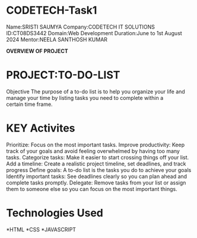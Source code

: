 # CODETECH-Task1
Name:SRISTI SAUMYA
Company:CODETECH IT SOLUTIONS
ID:CT08DS3442
Domain:Web Development
Duration:June to 1st August 2024
Mentor:NEELA SANTHOSH KUMAR

**OVERVIEW OF PROJECT**
# PROJECT:TO-DO-LIST
Objective
The purpose of a to-do list is to help you organize your life and manage your time by listing tasks you need to complete within a certain time frame.
# KEY Activites
Prioritize: Focus on the most important tasks.
Improve productivity: Keep track of your goals and avoid feeling overwhelmed by having too many tasks.
Categorize tasks: Make it easier to start crossing things off your list.
Add a timeline: Create a realistic project timeline, set deadlines, and track progress
Define goals: A to-do list is the tasks you do to achieve your goals
Identify important tasks: See deadlines clearly so you can plan ahead and complete tasks promptly.
Delegate: Remove tasks from your list or assign them to someone else so you can focus on the most important things.
# Technologies Used
*HTML
*CSS
*JAVASCRIPT
